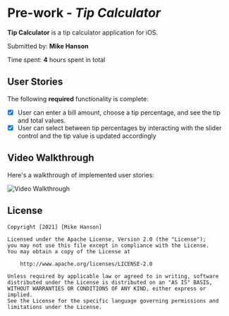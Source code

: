 # Pre-work - *Tip Calculator*

**Tip Calculator** is a tip calculator application for iOS.

Submitted by: **Mike Hanson**

Time spent: **4** hours spent in total

## User Stories

The following **required** functionality is complete:

* [x] User can enter a bill amount, choose a tip percentage, and see the tip and total values.
* [x] User can select between tip percentages by interacting with the slider control and the tip value is updated accordingly

## Video Walkthrough

Here's a walkthrough of implemented user stories:

<img src='http://g.recordit.co/vUa9eWMceu.gif' title='Video Walkthrough' width='' alt='Video Walkthrough' />


## License

    Copyright [2021] [Mike Hanson]

    Licensed under the Apache License, Version 2.0 (the "License");
    you may not use this file except in compliance with the License.
    You may obtain a copy of the License at

        http://www.apache.org/licenses/LICENSE-2.0

    Unless required by applicable law or agreed to in writing, software
    distributed under the License is distributed on an "AS IS" BASIS,
    WITHOUT WARRANTIES OR CONDITIONS OF ANY KIND, either express or implied.
    See the License for the specific language governing permissions and
    limitations under the License.
